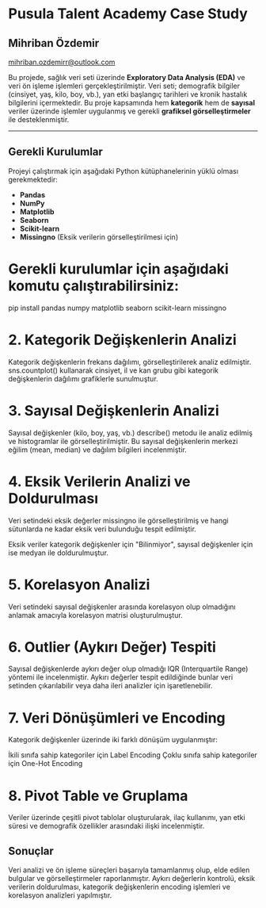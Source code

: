 # Pusula Talent Academy Case Study

## Mihriban Özdemir
mihriban.ozdemirr@outlook.com

Bu projede, sağlık veri seti üzerinde **Exploratory Data Analysis (EDA)** ve veri ön işleme işlemleri gerçekleştirilmiştir. Veri seti; demografik bilgiler (cinsiyet, yaş, kilo, boy, vb.), yan etki başlangıç tarihleri ve kronik hastalık bilgilerini içermektedir. Bu proje kapsamında hem **kategorik** hem de **sayısal** veriler üzerinde işlemler uygulanmış ve gerekli **grafiksel görselleştirmeler** ile desteklenmiştir.

---

## Gerekli Kurulumlar

Projeyi çalıştırmak için aşağıdaki Python kütüphanelerinin yüklü olması gerekmektedir:

- **Pandas**
- **NumPy**
- **Matplotlib**
- **Seaborn**
- **Scikit-learn**
- **Missingno** (Eksik verilerin görselleştirilmesi için)

# Gerekli kurulumlar için aşağıdaki komutu çalıştırabilirsiniz:

pip install pandas numpy matplotlib seaborn scikit-learn missingno

# 2. Kategorik Değişkenlerin Analizi
Kategorik değişkenlerin frekans dağılımı, görselleştirilerek analiz edilmiştir. sns.countplot() kullanarak cinsiyet, il ve kan grubu gibi kategorik değişkenlerin dağılımı grafiklerle sunulmuştur.

# 3. Sayısal Değişkenlerin Analizi
Sayısal değişkenler (kilo, boy, yaş, vb.) describe() metodu ile analiz edilmiş ve histogramlar ile görselleştirilmiştir. Bu sayısal değişkenlerin merkezi eğilim (mean, median) ve dağılım bilgileri incelenmiştir.

# 4. Eksik Verilerin Analizi ve Doldurulması
Veri setindeki eksik değerler missingno ile görselleştirilmiş ve hangi sütunlarda ne kadar eksik veri bulunduğu tespit edilmiştir.

Eksik veriler kategorik değişkenler için "Bilinmiyor", sayısal değişkenler için ise medyan ile doldurulmuştur.

# 5. Korelasyon Analizi
Veri setindeki sayısal değişkenler arasında korelasyon olup olmadığını anlamak amacıyla korelasyon matrisi oluşturulmuştur.

# 6. Outlier (Aykırı Değer) Tespiti
Sayısal değişkenlerde aykırı değer olup olmadığı IQR (Interquartile Range) yöntemi ile incelenmiştir. Aykırı değerler tespit edildiğinde bunlar veri setinden çıkarılabilir veya daha ileri analizler için işaretlenebilir.

# 7. Veri Dönüşümleri ve Encoding
Kategorik değişkenler üzerinde iki farklı dönüşüm uygulanmıştır:

İkili sınıfa sahip kategoriler için Label Encoding
Çoklu sınıfa sahip kategoriler için One-Hot Encoding

# 8. Pivot Table ve Gruplama
Veriler üzerinde çeşitli pivot tablolar oluşturularak, ilaç kullanımı, yan etki süresi ve demografik özellikler arasındaki ilişki incelenmiştir.

## Sonuçlar
Veri analizi ve ön işleme süreçleri başarıyla tamamlanmış olup, elde edilen bulgular ve görselleştirmeler raporlanmıştır. Aykırı değerlerin kontrolü, eksik verilerin doldurulması, kategorik değişkenlerin encoding işlemleri ve korelasyon analizleri yapılmıştır.

